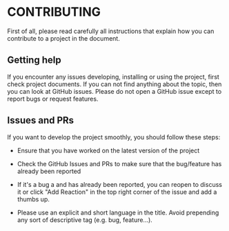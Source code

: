 CONTRIBUTING
============

First of all, please read carefully all instructions that explain how you can contribute to a project in the document.

Getting help
------------

If you encounter any issues developing, installing or using the project, first check project documents. If you can not find anything about the topic, then you can look at GitHub issues. Please do not open a GitHub issue except to report bugs or request features.

Issues and PRs
--------------

If you want to develop the project smoothly, you should follow these steps:

- Ensure that you have worked on the latest version of the project

- Check the GitHub Issues and PRs to make sure that the bug/feature has already   been reported

- If it's a bug a and has already been reported, you can reopen to discuss it     or click "Add Reaction" in the top right corner of the issue and add a thumbs   up.

- Please use an explicit and short language in the title. Avoid prepending any    sort of descriptive tag (e.g. bug, feature...).